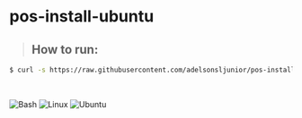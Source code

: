 # pos-install-ubuntu

> ## How to run:

~~~bash
$ curl -s https://raw.githubusercontent.com/adelsonsljunior/pos-install-ubuntu/main/script.sh | bash
~~~

<br>

![Bash](https://img.shields.io/badge/Shell_Script-121011?style=for-the-badge&logo=gnu-bash&logoColor=white)
![Linux](https://img.shields.io/badge/Linux-FCC624?style=for-the-badge&logo=linux&logoColor=black)
![Ubuntu](https://img.shields.io/badge/Ubuntu-E95420?style=for-the-badge&logo=ubuntu&logoColor=white)
